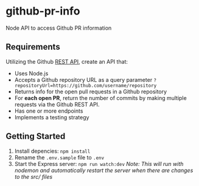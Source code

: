 # github-pr-info
Node API to access Github PR information
## Requirements
Utilizing the Github [REST API](https://docs.github.com/en/rest), create an API that:
* Uses Node.js
* Accepts a Github repository URL as a query parameter `?repositoryUrl=https://github.com/username/repository`
* Returns info for the open pull requests in a Github repository
* For **each open PR**, return the number of commits by making multiple requests via the Github REST API.
* Has one or more endpoints
* Implements a testing strategy

## Getting Started
1) Install depencies: `npm install`
2) Rename the `.env.sample` file to `.env`
3) Start the Express server: `npm run watch:dev`
    *Note: This will run with nodemon and automatically restart the server when there are changes to the src/ files*
